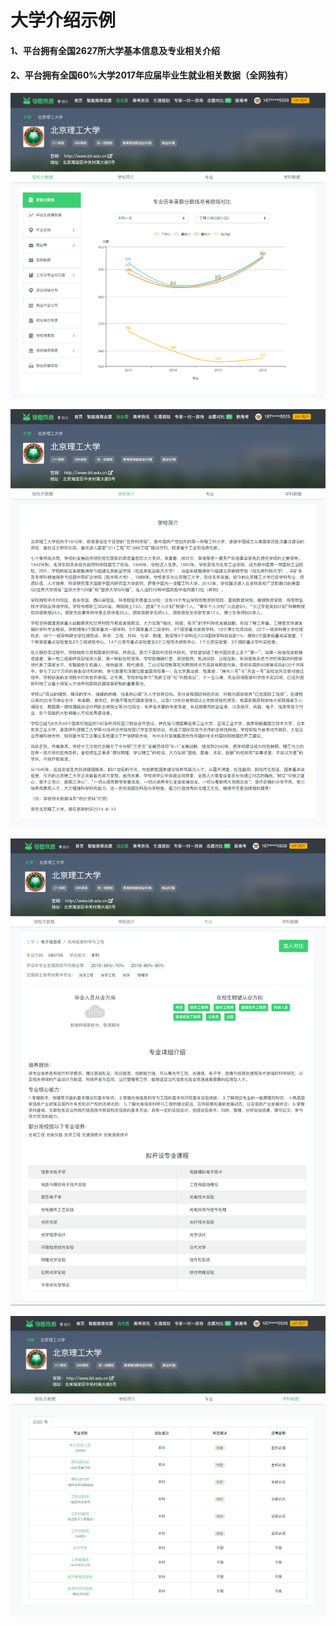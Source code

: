 # 大学介绍示例

#### 1、平台拥有全国2627所大学基本信息及专业相关介绍

#### 2、平台拥有全国60%大学2017年应届毕业生就业相关数据（全网独有）

![](../.gitbook/assets/123.png)

![](../.gitbook/assets/22.png)

![](../.gitbook/assets/ww3.png)

![](../.gitbook/assets/w3.png)

